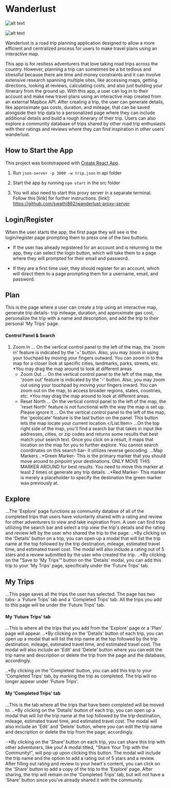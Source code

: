 # Wanderlust

![alt text](https://github.com/swathi862/Wanderlust/blob/master/src/components/welcome-to-wanderlust.png "Welcome to Wanderlust Logo")

![alt text](https://github.com/swathi862/Wanderlust/blob/master/src/components/nav/wanderlust-logo-one.png "Wanderlust Logo")

Wanderlust is a road trip planning application designed to allow a more efficient and centralized process for users to make travel plans using an interactive map.

This app is for restless adventurers that love taking road trips across the country. However, planning a trip can sometimes be a bit tedious and stressful because there are time and money constraints and it can involve extensive research spanning multiple sites, like accessing maps, getting directions, looking at reviews, calculating costs, and also just building your itinerary from the ground up. With this app, a user can log in to their account and make new travel plans using an interactive map created from an external Mapbox API. After creating a trip, the user can generate details, like approximate gas costs, duration, and mileage, that can be saved alongside their trip data to a personalized page where they can include additional details and build a rough itinerary of their trip. Users can also explore a community database of trips shared by other road trip enthusiasts with their ratings and reviews where they can find inspiration in other users' wanderlust. 

## How to Start the App
This project was bootstrapped with [Create React App](https://github.com/facebook/create-react-app).

1. Run `json-server -p 3000 -w trip.json` in api folder

1. Start the app by running `npm start` in the src folder

1. You will also need to start this proxy server in a separate terminal. Follow this [link] for further instructions.
[link]: https://github.com/swathi862/wanderlust-proxy-server 

## Login/Register

When the user starts the app, the first page they will see is the login/register page prompting them to press one of the two buttons.

+ If the user has already registered for an account and is returning to the app, they can select the login button, which will take them to a page where they will prompted for their email and password.

+ If they are a first time user, they should register for an account, which will direct them to a page prompting them for a username, email, and password.


## Plan
This is the page where a user can create a trip using an interactive map, generate trip details- trip mileage, duration, and approximate gas cost, personalize the trip with a name and description, and add the trip to their personal 'My Trips' page.

#### Control Panel & Search
1. Zoom In
    ... On the vertical control panel to the left of the map, the 'zoom in' feature is indicated by the '+' button. Also, you may zoom in using your touchpad by moving your fingers outward. You can zoom in to the map for a closer look at specific cities, landmarks, parks, streets, etc. *You may drag the map around to look at different areas
    + Zoom Out
    ... On the vertical control panel to the left of the map, the 'zoom out' feature is indicated by the '-' button. Also, you may zoom out using your touchpad by moving your fingers inward. You can zoom out on the map, to access broader regions, states, countries, etc.
    *You may drag the map around to look at different areas.
    + Reset North
    ... On the vertical control panel to the left of the map, the 'reset North' feature is not functional with the way the map is set up. Please ignore it
    ... On the vertical control panel to the left of the map, the 'geolocate' feature is the last button on the panel. This button lets the map locate your current location.</List.Item>
    ...On the top right side of the map, you'll find a search bar that takes in input like addresses, cities, or zip codes and returns some results that best match your search text. Once you click on a result, it maps that location on the map for you to further explore. You cannot search coordinates on this search bar- it utilizes reverse geocoding.
    ...Map Markers
    ..*Green Marker- This is the primary marker that you should move around to pinpoint your destinations. ONLY MOVE THIS MARKER AROUND for best results. You need to move this marker at least 2 times ot generate any trip details.
    ..*Red Marker- This marker is merely a placeholder to specify the destination the green marker was previously at.

## Explore

...The 'Explore' page functions as community databse of all of the completed trips that users have voluntarily shared with a rating and review for other adventurers to view and take inspiration from. A user can find trips utilizing the search bar and select a trip view the trip's details and the rating and review left by the user who shared the trip to the page. 
..*By clicking on the 'Details' button on a trip, you can open up a modal that will list the trip name at the top followed by the trip destination, mileage, estimated travel time, and estimated travel cost. The modal will also include a rating out of 5 stars and a review submitted by the user who created the trip.
..*By clicking on the "Save to 'My Trips'" button on the 'Details' modal, you can add this trip to your 'My Trips' page, specifically under the 'Future Trips' tab.

## My Trips

...This page saves all the trips the user has selected. The page has two tabs- a 'Future Trips' tab and a 'Completed Trips' tab. All the trips you add to this page will be under the 'Future Trips' tab.

#### My 'Future Trips' tab
...This is where all the trips that you add from the 'Explore' page or a 'Plan' page will appear.
..*By clicking on the 'Details' button of each trip, you can open up a modal that will list the trip name at the top followed by the trip destination, mileage, estimated travel time, and estimated travel cost. The modal will also include an 'Edit' and 'Delete' button where you can edit the trip name and description or delete the trip from the page and the database, accordingly.

..*By clicking on the 'Completed' button, you can add this trip to your 'Completed Trips' tab, by marking the trip as completed. The trip will no longer appear under 'Future Trips'.

#### My 'Completed Trips' tab
...This is the tab where all the trips that have been completed will be moved to.
..*By clicking on the 'Details' button of each trip, you can open up a modal that will list the trip name at the top followed by the trip destination, mileage, estimated travel time, and estimated travel cost. The modal will also include an 'Edit' and 'Delete' button, where you can edit the trip name and description or delete the trip from the page, accordingly.

⋅⋅*By clicking on the 'Share' button on each trip, you can share this trip with other adventurers, like you! A modal titled, "Share Your Trip with the Community!", will pop up upon clicking this button. The modal will include the trip name and the option to add a rating out of 5 stars and a review. After filling out rating and review to your heart's content, you can click on the 'Share' button to add a copy of the trip to the 'Explore' page. After sharing, the trip will remain on the 'Completed Trips' tab, but will not have a 'Share' button since you've already shared it with the community.
